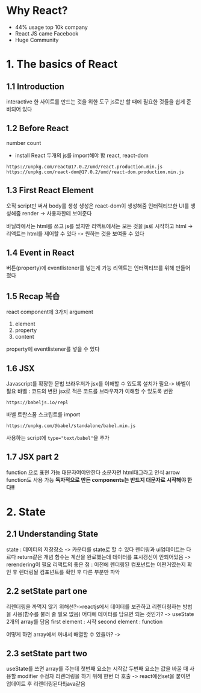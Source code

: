 # Why React?

- 44% usage top 10k company
- React JS came Facebook
- Huge Community

# 1. The basics of React

## 1.1 Introduction

interactive 한 사이트를 만드는 것을 위한 도구
js로만 할 때에 필요한 것들을 쉽게 준비되어 있다

## 1.2 Before React

number count

- install React
  두개의 js를 import해야 함 react, react-dom

```
https://unpkg.com/react@17.0.2/umd/react.production.min.js
https://unpkg.com/react-dom@17.0.2/umd/react-dom.production.min.js
```

## 1.3 First React Element

오직 script만 써서 body를 생성
생성은 react-dom이 생성해줌
인터렉티브한 UI를 생성해줌
render -> 사용자한테 보여준다

바닐라에서는 html를 쓰고 js를 썼지만
리액트에서는 모든 것을 js로 시작하고 html
-> 리액트는 html를 제어할 수 있다 -> 원하는 것을 보여줄 수 있다

## 1.4 Event in React

버튼(property)에 eventlistener를 넣는게 가능
리액트는 인터렉티브를 위해 만들어 졌다

## 1.5 Recap 복습

react component에 3가지 argument

1. element
2. property
3. content

property에 eventlistener를 넣을 수 있다

## 1.6 JSX

Javascript를 확장한 문법
브라우저가 jsx를 이해할 수 있도록 설치가 필요-> 바벨이 필요
바벨 : 코드의 변환
jsx로 적은 코드를 브라우저가 이해할 수 있도록 변환

```
https://babeljs.io/repl
```

바벨 트란스폼 스크립트를 import

```
https://unpkg.com/@babel/standalone/babel.min.js
```

사용하는 script에 `type="text/babel"`을 추가

## 1.7 JSX part 2

function 으로 표현 가능
대문자여야만한다
소문자면 html태그라고 인식
arrow function도 사용 가능
<strong>독자적으로 만든 components는 반드지 대문자로 시작해야 한다!!</strong>

# 2. State

## 2.1 Understanding State

state : 데이터의 저장장소
-> 카운터를 state로 할 수 있다
렌더링과 ui업데이트는 다르다
return같은 개념 함수는 계산을 완료했는데 데이터를 표시갱신이 안되어있음
-> rerendering이 필요
리액트의 좋은 점 : 이전에 렌더링된 컴포넌트는 어떤거였는지 확인 후 렌더링될 컴포넌트를 확인 후 다른 부분만 파악

## 2.2 setState part one

리렌더링을 까먹지 않기 위해선?->reactjs에서 데이터를 보관하고 리렌더링하는 방법을 사용(함수를 불러 줄 필요 없음)
어디에 데이터를 담으면 되는 것인가? -> useState
2개의 array를 담음
first element : 시작
second element : function

어떻게 하면 array에서 꺼내서 배열할 수 있을까? ->

## 2.3 setState part two

useState를 쓰면 array를 주는데
첫번째 요소는 시작값
두번째 요소는 값을 바꿀 때 사용할 modifier 수정자
리렌더링을 하기 위해 한번 더 호출 -> react에선set을 붙이면 업데이트 후 리렌더링된다!!java같음
